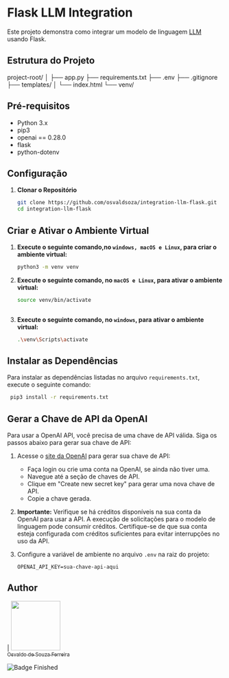 # Flask LLM Integration

Este projeto demonstra como integrar um modelo de linguagem [LLM](https://en.wikipedia.org/wiki/Large_language_model) usando Flask.

## Estrutura do Projeto

project-root/
│
├── app.py
├── requirements.txt
├── .env
├── .gitignore
├── templates/
│ └── index.html
└── venv/

## Pré-requisitos

- Python 3.x
- pip3
- openai == 0.28.0
- flask
- python-dotenv

## Configuração

1. **Clonar o Repositório**

   ```bash
   git clone https://github.com/osvaldsoza/integration-llm-flask.git
   cd integration-llm-flask
   
## Criar e Ativar o Ambiente Virtual

1. **Execute o seguinte comando,no ``windows, macOS e Linux``, para criar o ambiente virtual:**

   ```bash
   python3 -m venv venv

2. **Execute o seguinte comando, no ``macOS e Linux``, para ativar o ambiente virtual:**

   ```bash
   source venv/bin/activate
 
3. **Execute o seguinte comando, no ``windows``, para ativar o ambiente virtual:**

   ```bash
   .\venv\Scripts\activate

## Instalar as Dependências

Para instalar as dependências listadas no arquivo `requirements.txt`, execute o seguinte comando:

   ```bash
    pip3 install -r requirements.txt
   ```
   
## Gerar a Chave de API da OpenAI

Para usar a OpenAI API, você precisa de uma chave de API válida. Siga os passos abaixo para gerar sua chave de API:

1. Acesse o [site da OpenAI](https://platform.openai.com/api-keys) para gerar sua chave de API:

   - Faça login ou crie uma conta na OpenAI, se ainda não tiver uma.
   - Navegue até a seção de chaves de API.
   - Clique em "Create new secret key" para gerar uma nova chave de API.
   - Copie a chave gerada.

2. **Importante:** Verifique se há créditos disponíveis na sua conta da OpenAI para usar a API. A execução de solicitações para o modelo de linguagem pode consumir créditos. Certifique-se de que sua conta esteja configurada com créditos suficientes para evitar interrupções no uso da API.

3. Configure a variável de ambiente no arquivo `.env` na raiz do projeto:

   ```plaintext
   OPENAI_API_KEY=sua-chave-api-aqui
   ```

## Author

| [<img loading="lazy" src="https://github.com/osvaldsoza/ApiFuncional/assets/9426175/cba31f2b-3b5d-4a6d-ab6d-39583efe752b" width=115><br><sub>Osvaldo de Souza Ferreira</sub>](https://github.com/camilafernanda) 


![Badge Finished](http://img.shields.io/static/v1?label=STATUS&message=FINISHED&color=GREEN&style=for-the-badge)
